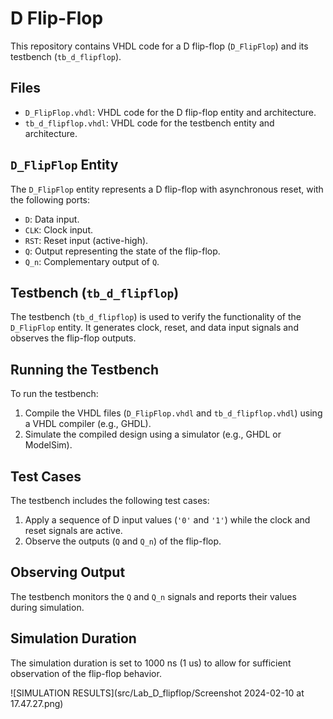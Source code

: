 # D Flip-Flop

This repository contains VHDL code for a D flip-flop (`D_FlipFlop`) and its testbench (`tb_d_flipflop`). 

## Files

- `D_FlipFlop.vhdl`: VHDL code for the D flip-flop entity and architecture.
- `tb_d_flipflop.vhdl`: VHDL code for the testbench entity and architecture.

## `D_FlipFlop` Entity

The `D_FlipFlop` entity represents a D flip-flop with asynchronous reset, with the following ports:

- `D`: Data input.
- `CLK`: Clock input.
- `RST`: Reset input (active-high).
- `Q`: Output representing the state of the flip-flop.
- `Q_n`: Complementary output of `Q`.

## Testbench (`tb_d_flipflop`)

The testbench (`tb_d_flipflop`) is used to verify the functionality of the `D_FlipFlop` entity. It generates clock, reset, and data input signals and observes the flip-flop outputs.

## Running the Testbench

To run the testbench:

1. Compile the VHDL files (`D_FlipFlop.vhdl` and `tb_d_flipflop.vhdl`) using a VHDL compiler (e.g., GHDL).
2. Simulate the compiled design using a simulator (e.g., GHDL or ModelSim).

## Test Cases

The testbench includes the following test cases:

1. Apply a sequence of D input values (`'0'` and `'1'`) while the clock and reset signals are active.
2. Observe the outputs (`Q` and `Q_n`) of the flip-flop.

## Observing Output

The testbench monitors the `Q` and `Q_n` signals and reports their values during simulation.

## Simulation Duration

The simulation duration is set to 1000 ns (1 us) to allow for sufficient observation of the flip-flop behavior.

![SIMULATION RESULTS](src/Lab_D_flipflop/Screenshot 2024-02-10 at 17.47.27.png)
